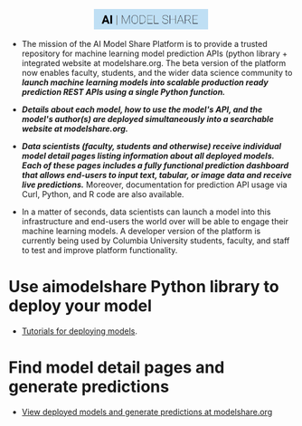<p align="center"><img width="40%" src="docs/aimodshare_banner.jpg" /></p>

- The mission of the AI Model Share Platform is to provide a trusted repository for machine learning model prediction APIs (python library + integrated website at modelshare.org.  The beta version of the platform now enables faculty, students, and the wider data science community to ***launch machine learning models into scalable production ready prediction REST APIs using a single Python function.*** 

- ***Details about each model, how to use the model's API, and the model's author(s) are deployed simultaneously into a searchable website at modelshare.org.*** 

- ***Data scientists (faculty, students and otherwise) receive individual model detail pages listing information about all deployed models. Each of these pages includes a fully functional prediction dashboard that allows end-users to input text, tabular, or image data and receive live predictions.*** Moreover, documentation for prediction API usage via Curl, Python, and R code are also available.

- In a matter of seconds, data scientists can launch a model into this infrastructure and end-users the world over will be able to engage their machine learning models. A developer version of the platform is currently being used by Columbia University students, faculty, and staff to test and improve platform functionality.

# Use aimodelshare Python library to deploy your model
* [Tutorials for deploying models](https://github.com/AIModelShare/aimodelshare/tutorials).

# Find model detail pages and generate predictions
* [View deployed models and generate predictions at modelshare.org](http://mlsite5aimodelshare-dev.s3-website.us-east-2.amazonaws.com/)
